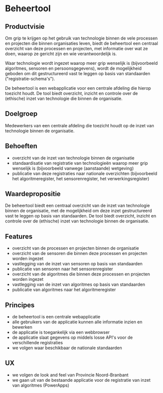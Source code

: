 # Beheertool

## Productvisie

Om grip te krijgen op het gebruik van technologie binnen de vele processen en projecten die binnen organisaties leven, biedt de beheertool een centraal overzicht van deze processen en projecten, met informatie over wat ze doen, waarop ze gericht zijn en wie verantwoordelijk is.

Waar technologie wordt ingezet waarop meer grip wenselijk is (bijvoorbeeld algoritmes, sensoren en persoonsgegevens), wordt de mogelijkheid geboden om dit gestructureerd vast te leggen op basis van standaarden ("registratie-schema's").

De beheertool is een webapplicatie voor een centrale afdeling die hierop toezicht houdt. De tool biedt overzicht, inzicht en controle over de (ethische) inzet van technologie die binnen de organisatie.

## Doelgroep

Medewerkers van een centrale afdeling die toezicht houdt op de inzet van technologie binnen de organisatie.

## Behoeften

- overzicht van de inzet van technologie binnen de organisatie
- standaardisatie van registratie van technologieën waarop meer grip wenselijk is (bijvoorbeeld vanwege (aanstaande) wetgeving)
- publicatie van deze registraties naar nationale overzichten (bijvoorbeeld het algoritmeregister, het sensorenregister, het verwerkingsregister)

## Waardepropositie

De beheertool biedt een centraal overzicht van de inzet van technologie binnen de organisatie, met de mogelijkheid om deze inzet gestructureerd vast te leggen op basis van standaarden. De tool biedt overzicht, inzicht en controle over de (ethische) inzet van technologie binnen de organisatie.

## Features

- overzicht van de processen en projecten binnen de organisatie
- overzicht van de sensoren die binnen deze processen en projecten worden ingezet
- vastlegging van de inzet van sensoren op basis van standaarden
- publicatie van sensoren naar het sensorenregister
- overzicht van de algoritmes die binnen deze processen en projecten worden ingezet
- vastlegging van de inzet van algoritmes op basis van standaarden
- publicatie van algoritmes naar het algoritmeregister

## Principes

- de beheertool is een centrale webapplicatie
- alle gebruikers van de applicatie kunnen alle informatie inzien en bewerken
- de applicatie is toegankelijk via een webbrowser
- de applicatie slaat gegevens op middels losse API's voor de verschillende registraties
- we volgen waar beschikbaar de nationale standaarden

## UX

- we volgen de look and feel van Provincie Noord-Branbant
- we gaan uit van de bestaande applicatie voor de registratie van inzet van algoritmes (PowerApps)